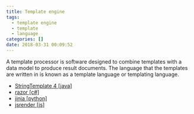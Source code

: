 ```yaml
---
title: Template engine
tags:
  - template engine
  - template
  - language
categories: []
date: 2018-03-31 00:09:52
---
```


A template processor is software designed to combine templates with a data model to produce result documents. The language that the templates are written in is known as a template language or templating language.

* [StringTemplate 4 [java]](https://github.com/antlr/stringtemplate4)
* [razor [c#]](https://github.com/aspnet/Razor)
* [jinja [python]](https://github.com/pallets/jinja)
* [jsrender [js]](https://github.com/BorisMoore/jsrender)